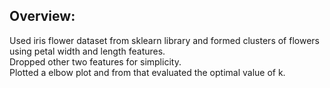 ## Overview:

Used iris flower dataset from sklearn library and formed clusters of flowers using petal width and length features. <br>
Dropped other two features for simplicity.<br>
Plotted a elbow plot and from that evaluated the optimal value of k.
